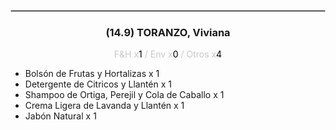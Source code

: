 <hr style='border:1px solid rgb(200,200,200)'>
<div style='page-break-inside: avoid'>

<div style='text-align:center'>

<h3> (14.9) TORANZO, <span class='grey'>Viviana</span></h3>

<p  style='color:rgb(200,200,200)'>F&H x<span  style='color:black'>1</span> / Env x<span  style='color:black'>0</span> / Otros x<span  style='color:black'>4</span></p>
</div>

<ul>
<li class='li-horizontal'> Bolsón de Frutas y Hortalizas x 1</li>
<li class='li-horizontal'> Detergente de Citricos y Llantén x 1</li>
<li class='li-horizontal'> Shampoo de Ortiga, Perejil y Cola de Caballo x 1</li>
<li class='li-horizontal'> Crema Ligera de Lavanda y Llantén x 1</li>
<li class='li-horizontal'> Jabón Natural x 1</li>
</ul>
</div>


